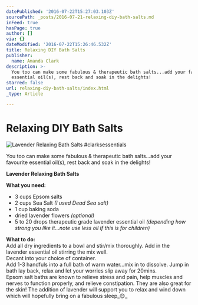 ```yaml
---
datePublished: '2016-07-22T15:27:03.103Z'
sourcePath: _posts/2016-07-21-relaxing-diy-bath-salts.md
inFeed: true
hasPage: true
author: []
via: {}
dateModified: '2016-07-22T15:26:46.532Z'
title: Relaxing DIY Bath Salts
publisher:
  name: Amanda Clark
description: >-
  You too can make some fabulous & therapeutic bath salts...add your favourite
  essential oil(s), rest back and soak in the delights!
starred: false
url: relaxing-diy-bath-salts/index.html
_type: Article

---
```

# Relaxing DIY Bath Salts
![Lavender Relaxing Bath Salts #clarksessentials](https://the-grid-user-content.s3-us-west-2.amazonaws.com/267a733b-3539-4441-93ef-0f16f5bebdd4.jpg)

You too can make some fabulous & therapeutic bath salts...add your favourite essential oil(s), rest back and soak in the delights!

**Lavender Relaxing Bath Salts**

**What you need:**  
- 3 cups Epsom salts  
- 2 cups Sea Salt _(I used Dead Sea salt)_  
- 1 cup baking soda  
- dried lavender flowers _(optional)_  
- 5 to 20 drops therapeutic grade lavender essential oil _(depending how strong you like it...note use less oil if this is for children)_

**What to do:**  
Add all dry ingredients to a bowl and stir/mix thoroughly. Add in the lavender essential oil stirring the mix well.  
Decant into your choice of container.  
Add 1-3 handfuls into a full bath of warm water...mix in to dissolve. Jump in bath lay back, relax and let your worries slip away for 20mins.  
Epsom salt baths are known to relieve stress and pain, help muscles and nerves to function properly, and relieve constipation. They are also great for the skin! The addition of lavender will support you to relax and wind down which will hopefully bring on a fabulous sleep_😊_